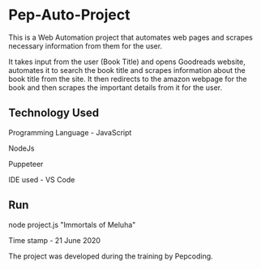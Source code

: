 # Pep-Auto-Project

This is a Web Automation project that automates web pages and scrapes necessary information from them for the user.

It takes input from the user (Book Title) and opens Goodreads website, automates it to search the book title and scrapes information about the book title from the site.
It then redirects to the amazon webpage for the book and then scrapes the important details from it for the user.

## Technology Used
Programming Language - JavaScript

NodeJs

Puppeteer

IDE used - VS Code

## Run
node project.js "Immortals of Meluha"

Time stamp - 21 June 2020

The project was developed during the training by Pepcoding.

